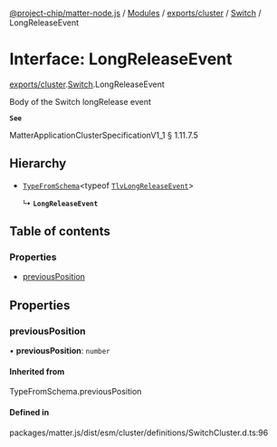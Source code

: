 [@project-chip/matter-node.js](../README.md) / [Modules](../modules.md) / [exports/cluster](../modules/exports_cluster.md) / [Switch](../modules/exports_cluster.Switch.md) / LongReleaseEvent

# Interface: LongReleaseEvent

[exports/cluster](../modules/exports_cluster.md).[Switch](../modules/exports_cluster.Switch.md).LongReleaseEvent

Body of the Switch longRelease event

**`See`**

MatterApplicationClusterSpecificationV1_1 § 1.11.7.5

## Hierarchy

- [`TypeFromSchema`](../modules/exports_tlv.md#typefromschema)\<typeof [`TlvLongReleaseEvent`](../modules/exports_cluster.Switch.md#tlvlongreleaseevent)\>

  ↳ **`LongReleaseEvent`**

## Table of contents

### Properties

- [previousPosition](exports_cluster.Switch.LongReleaseEvent.md#previousposition)

## Properties

### previousPosition

• **previousPosition**: `number`

#### Inherited from

TypeFromSchema.previousPosition

#### Defined in

packages/matter.js/dist/esm/cluster/definitions/SwitchCluster.d.ts:96
